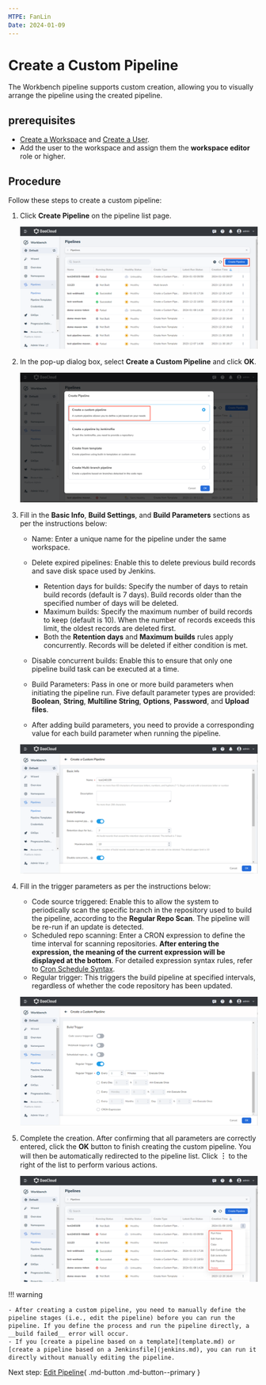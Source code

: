 ```yaml
---
MTPE: FanLin
Date: 2024-01-09
---
```


# Create a Custom Pipeline

The Workbench pipeline supports custom creation, allowing you to visually arrange the pipeline using the created pipeline.

## prerequisites

- [Create a Workspace](../../../../ghippo/user-guide/workspace/workspace.md) and [Create a User](../../../../ghippo/user-guide/access-control/user.md).
- Add the user to the workspace and assign them the __workspace editor__ role or higher.

## Procedure

Follow these steps to create a custom pipeline:

1. Click __Create Pipeline__ on the pipeline list page.

    ![Create Pipeline](../../../images/createpipelinbutton.png)

2. In the pop-up dialog box, select __Create a Custom Pipeline__ and click __OK__.

    ![Select Type](../../../images/custom01.png)

3. Fill in the __Basic Info__, __Build Settings__, and __Build Parameters__ sections as per the instructions below:

    - Name: Enter a unique name for the pipeline under the same workspace.
    - Delete expired pipelines: Enable this to delete previous build records and save disk space used by Jenkins.

        - Retention days for builds: Specify the number of days to retain build records (default is 7 days). Build records older than the specified number of days will be deleted.
        - Maximum builds: Specify the maximum number of build records to keep (default is 10). When the number of records exceeds this limit, the oldest records are deleted first.
        - Both the __Retention days__ and __Maximum builds__ rules apply concurrently. Records will be deleted if either condition is met.

    - Disable concurrent builds: Enable this to ensure that only one pipeline build task can be executed at a time.
    - Build Parameters: Pass in one or more build parameters when initiating the pipeline run. Five default parameter types are provided: __Boolean__, __String__, __Multiline String__, __Options__, __Password__, and __Upload files__.
    - After adding build parameters, you need to provide a corresponding value for each build parameter when running the pipeline.

    ![Basic Info](../../../images/custom02.png)

4. Fill in the trigger parameters as per the instructions below:

    - Code source triggered: Enable this to allow the system to periodically scan the specific branch in the repository used to build the pipeline, according to the __Regular Repo Scan__. The pipeline will be re-run if an update is detected.
    - Scheduled repo scanning: Enter a CRON expression to define the time interval for scanning repositories. **After entering the expression, the meaning of the current expression will be displayed at the bottom**. For detailed expression syntax rules, refer to [Cron Schedule Syntax](https://kubernetes.io/docs/concepts/workloads/controllers/cron-jobs/#cron-schedule-syntax).
    - Regular trigger: This triggers the build pipeline at specified intervals, regardless of whether the code repository has been updated.

    ![Build Trigger](../../../images/custom03.png)

5. Complete the creation. After confirming that all parameters are correctly entered, click the __OK__ button to finish creating the custom pipeline. You will then be automatically redirected to the pipeline list. Click __︙__ to the right of the list to perform various actions.

    ![Successfully Created](../../../images/pipeline05.png)

!!! warning

    - After creating a custom pipeline, you need to manually define the pipeline stages (i.e., edit the pipeline) before you can run the pipeline. If you define the process and run the pipeline directly, a __build failed__ error will occur.
    - If you [create a pipeline based on a template](template.md) or [create a pipeline based on a Jenkinsfile](jenkins.md), you can run it directly without manually editing the pipeline.

Next step: [Edit Pipeline](../edit.md){ .md-button .md-button--primary }
